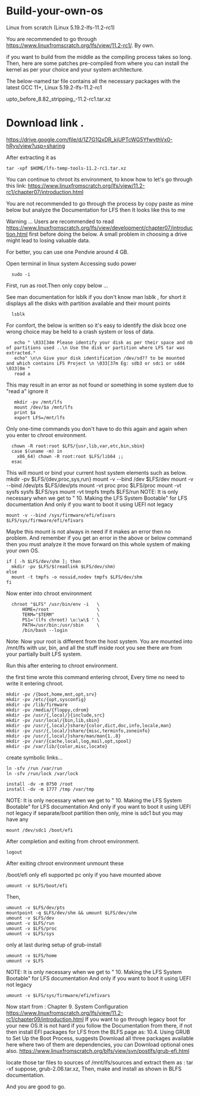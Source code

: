 # Build-your-own-os
Linux from scratch (Linux 5.19.2-lfs-11.2-rc1)


You are recommended to go through https://www.linuxfromscratch.org/lfs/view/11.2-rc1/. By own.

if you want to build from the middle as the compiling process takes so long.
 Then, here are some patches pre-compiled from where you can install the kernel as per your choice and your system architecture.
 
The below-named tar file contains all the necessary packages with the latest GCC 11+, Linux 5.19.2-lfs-11.2-rc1

upto_before_8.82_stripping_-11.2-rc1.tar.xz 


# Download link .

https://drive.google.com/file/d/1Z7G1QxDR_kjUPTcWG5YfwythVx0-hRyv/view?usp=sharing





After extracting it as 

    tar -xpf $HOME/lfs-temp-tools-11.2-rc1.tar.xz

You can continue to chroot its environment, to know how to let's go through this link: https://www.linuxfromscratch.org/lfs/view/11.2-rc1/chapter07/introduction.html

You are not recommended to go through the process by copy paste as mine below but analyze the Documentation for LFS then 
It looks like this to me 
          
 Warning  ...
Users are recommended to read https://www.linuxfromscratch.org/lfs/view/development/chapter07/introduction.html first 
before doing the below. A small problem in choosing a drive might lead to losing valuable data.

For better, you can use one Pendvie around 4 GB. 

Open terminal in linux system 
Accessing sudo power

      sudo -i

First, run as root.Then only copy below ...

See man documentation for lsblk if you don't know man lsblk , for short it displays all the disks with partition available and their mount points

      lsblk
For comfort, the below is written so it's easy to identify the disk bcoz one wrong choice may be held to a crash system or loss of data.

       echo " \033[34m Please identify your disk as per their space and nb of partitions used ..\n Use the disk or partition where LFS tar was        extracted."
       echo" \n\n Give your disk identification /dev/sd?? to be mounted and which contains LFS Project \n \033[37m Eg: sdb3 or sdc1 or sdd4 \033[0m "
       read a
       
This may result in an error as not found or something in some system due to "read a" ignore it

       mkdir -pv /mnt/lfs
       mount /dev/$a /mnt/lfs
       print $a
       export LFS=/mnt/lfs
       
 Only one-time commands you don't have to do this again and again when you enter to chroot environment.
 
      chown -R root:root $LFS/{usr,lib,var,etc,bin,sbin}
      case $(uname -m) in
        x86_64) chown -R root:root $LFS/lib64 ;;
      esac
This will mount or bind your current host system elements such as below.
      mkdir -pv $LFS/{dev,proc,sys,run}
      mount -v --bind /dev $LFS/dev
      mount -v --bind /dev/pts $LFS/dev/pts
      mount -vt proc proc $LFS/proc
      mount -vt sysfs sysfs $LFS/sys
      mount -vt tmpfs tmpfs $LFS/run
NOTE:
It is only necessary when we get to " 10. Making the LFS System Bootable" for LFS documentation
And only if you want to boot it using UEFI not legacy 

    mount -v --bind /sys/firmware/efi/efivars  $LFS/sys/firmware/efi/efivars


Maybe this mount is not always in need if it makes an error then no problem. 
And remember if you get an error in the above or below command then you must analyze it the move forward on this whole system of making your own OS.

    if [ -h $LFS/dev/shm ]; then
      mkdir -pv $LFS/$(readlink $LFS/dev/shm)
    else
      mount -t tmpfs -o nosuid,nodev tmpfs $LFS/dev/shm
    fi

Now enter into chroot environment

      chroot "$LFS" /usr/bin/env -i   \
          HOME=/root                  \
          TERM="$TERM"                \
          PS1='(lfs chroot) \u:\w\$ ' \
          PATH=/usr/bin:/usr/sbin     \
          /bin/bash --login

Note: Now your root is different from the host system. You are mounted into /mnt/lfs with usr, bin, and all the stuff inside root you see there 
are from your partially built LFS system.


 Run this after entering to chroot environment.

the first time wrote this command entering chroot, Every time no need to write it entering chroot.

    mkdir -pv /{boot,home,mnt,opt,srv}
    mkdir -pv /etc/{opt,sysconfig}
    mkdir -pv /lib/firmware
    mkdir -pv /media/{floppy,cdrom}
    mkdir -pv /usr/{,local/}{include,src}
    mkdir -pv /usr/local/{bin,lib,sbin}
    mkdir -pv /usr/{,local/}share/{color,dict,doc,info,locale,man}
    mkdir -pv /usr/{,local/}share/{misc,terminfo,zoneinfo}
    mkdir -pv /usr/{,local/}share/man/man{1..8}
    mkdir -pv /var/{cache,local,log,mail,opt,spool}
    mkdir -pv /var/lib/{color,misc,locate}


 create symbolic links...
 
    ln -sfv /run /var/run
    ln -sfv /run/lock /var/lock

    install -dv -m 0750 /root
    install -dv -m 1777 /tmp /var/tmp



NOTE:
It is only necessary when we get to " 10. Making the LFS System Bootable" for LFS documentation
And only if you want to boot it using UEFI not legacy 
if separate/boot partition then only, mine is sdc1 but you may have any

    mount /dev/sdc1 /boot/efi


After completion and exiting from chroot environment.

    logout

After exiting chroot environment unmount these 

/boot/efi only efi supported pc only if you have mounted above  

    umount -v $LFS/boot/efi
Then,

    umount -v $LFS/dev/pts
    mountpoint -q $LFS/dev/shm && umount $LFS/dev/shm
    umount -v $LFS/dev
    umount -v $LFS/run
    umount -v $LFS/proc
    umount -v $LFS/sys

only at last during setup of grub-install 


    umount -v $LFS/home
    umount -v $LFS
    
NOTE:
It is only necessary when we get to " 10. Making the LFS System Bootable" for LFS documentation
And only if you want to boot it using UEFI not legacy 

    umount -v $LFS/sys/firmware/efi/efivars
    
Now start from :
Chapter 9. System Configuration
https://www.linuxfromscratch.org/lfs/view/11.2-rc1/chapter09/introduction.html
If you want to go through legacy boot for your new OS.It is not hard if you follow the Documentation from there, if not then install EFI packages for LFS
from the BLFS page as: 10.4. Using GRUB to Set Up the Boot Process, suggests
Download all three packages available here where two of them are dependencies, you can Download optional ones also.
https://www.linuxfromscratch.org/blfs/view/svn/postlfs/grub-efi.html

locate those tar files to sources of /mnt/lfs/sources
and extract them as :
    tar -xf <filename> suppose, grub-2.06.tar.xz,
Then, make and install as shown in BLFS documentation.

And you are good to go.
